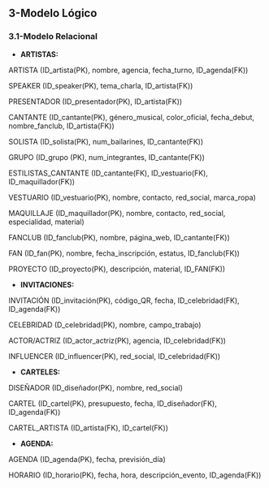 ## 3-Modelo Lógico
### 3.1-Modelo Relacional

- **ARTISTAS:**

ARTISTA (ID_artista(PK), nombre, agencia, fecha_turno, ID_agenda(FK))

SPEAKER (ID_speaker(PK), tema_charla, ID_artista(FK))

PRESENTADOR (ID_presentador(PK), ID_artista(FK))

CANTANTE (ID_cantante(PK), género_musical, color_oficial, fecha_debut, nombre_fanclub, ID_artista(FK))
 
SOLISTA (ID_solista(PK), num_bailarines, ID_cantante(FK))

GRUPO (ID_grupo (PK), num_integrantes, ID_cantante(FK))

ESTILISTAS_CANTANTE (ID_cantante(FK), ID_vestuario(FK), ID_maquillador(FK))

VESTUARIO (ID_vestuario(PK), nombre, contacto, red_social, marca_ropa)

MAQUILLAJE (ID_maquillador(PK), nombre, contacto, red_social, especialidad, material)

FANCLUB (ID_fanclub(PK), nombre, página_web, ID_cantante(FK))

FAN (ID_fan(PK), nombre, fecha_inscripción, estatus, ID_fanclub(FK))

PROYECTO (ID_proyecto(PK), descripción, material, ID_FAN(FK))

- **INVITACIONES:**

INVITACIÓN (ID_invitación(PK), código_QR, fecha, ID_celebridad(FK), ID_agenda(FK))

CELEBRIDAD (D_celebridad(PK), nombre, campo_trabajo)

ACTOR/ACTRIZ (ID_actor_actriz(PK), agencia, ID_celebridad(FK))

INFLUENCER (ID_influencer(PK), red_social, ID_celebridad(FK))

- **CARTELES:**

DISEÑADOR (ID_diseñador(PK), nombre, red_social)

CARTEL (ID_cartel(PK), presupuesto, fecha, ID_diseñador(FK), ID_agenda(FK))

CARTEL_ARTISTA (ID_artista(FK), ID_cartel(FK))

- **AGENDA:**

AGENDA (ID_agenda(PK), fecha, previsión_día)

HORARIO (ID_horario(PK), fecha, hora, descripción_evento, ID_agenda(FK))

